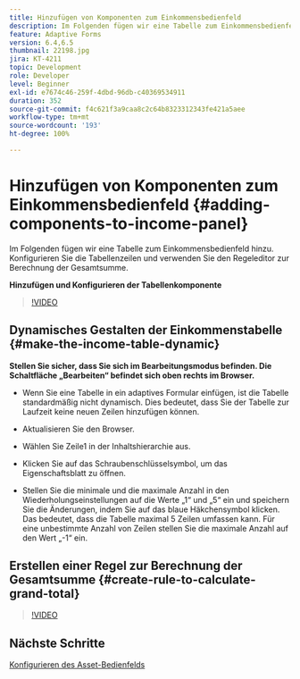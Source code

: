 ```yaml
---
title: Hinzufügen von Komponenten zum Einkommensbedienfeld
description: Im Folgenden fügen wir eine Tabelle zum Einkommensbedienfeld hinzu. Konfigurieren Sie die Tabellenzeilen und verwenden Sie den Regeleditor zur Berechnung der Gesamtsumme.
feature: Adaptive Forms
version: 6.4,6.5
thumbnail: 22198.jpg
jira: KT-4211
topic: Development
role: Developer
level: Beginner
exl-id: e7674c46-259f-4dbd-96db-c40369534911
duration: 352
source-git-commit: f4c621f3a9caa8c2c64b8323312343fe421a5aee
workflow-type: tm+mt
source-wordcount: '193'
ht-degree: 100%

---
```


# Hinzufügen von Komponenten zum Einkommensbedienfeld {#adding-components-to-income-panel}

Im Folgenden fügen wir eine Tabelle zum Einkommensbedienfeld hinzu. Konfigurieren Sie die Tabellenzeilen und verwenden Sie den Regeleditor zur Berechnung der Gesamtsumme.

**Hinzufügen und Konfigurieren der Tabellenkomponente**

>[!VIDEO](https://video.tv.adobe.com/v/22198?quality=12&learn=on)



## Dynamisches Gestalten der Einkommenstabelle {#make-the-income-table-dynamic}

**Stellen Sie sicher, dass Sie sich im Bearbeitungsmodus befinden. Die Schaltfläche „Bearbeiten“ befindet sich oben rechts im Browser.**

* Wenn Sie eine Tabelle in ein adaptives Formular einfügen, ist die Tabelle standardmäßig nicht dynamisch. Dies bedeutet, dass Sie der Tabelle zur Laufzeit keine neuen Zeilen hinzufügen können.

* Aktualisieren Sie den Browser.

* Wählen Sie Zeile1 in der Inhaltshierarchie aus.

* Klicken Sie auf das Schraubenschlüsselsymbol, um das Eigenschaftsblatt zu öffnen.

* Stellen Sie die minimale und die maximale Anzahl in den Wiederholungseinstellungen auf die Werte „1“ und „5“ ein und speichern Sie die Änderungen, indem Sie auf das blaue Häkchensymbol klicken. Das bedeutet, dass die Tabelle maximal 5 Zeilen umfassen kann. Für eine unbestimmte Anzahl von Zeilen stellen Sie die maximale Anzahl auf den Wert „-1“ ein.

## Erstellen einer Regel zur Berechnung der Gesamtsumme {#create-rule-to-calculate-grand-total}


>[!VIDEO](https://video.tv.adobe.com/v/22197?quality=12&learn=on)

## Nächste Schritte

[Konfigurieren des Asset-Bedienfelds](./configuring-assets-panel.md)
